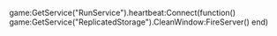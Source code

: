 
 game:GetService("RunService").heartbeat:Connect(function()
   game:GetService("ReplicatedStorage").CleanWindow:FireServer()
  end)
